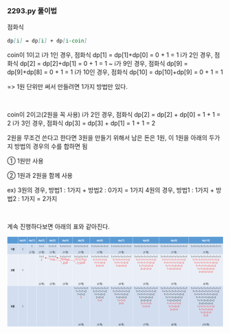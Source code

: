 ### 2293.py 풀이법

점화식

```markdown
dp[i] = dp[i] + dp[i-coin]
```

coin이 1이고 i가 1인 경우, 점화식 dp[1] = dp[1]+dp[0] = 0 + 1 = 1
					   i가 2인 경우, 점화식 dp[2] = dp[2]+dp[1] = 0 + 1 = 1
																~
					   i가 9인 경우, 점화식 dp[9] = dp[9]+dp[8] = 0 + 1 = 1
					   i가 10인 경우, 점화식 dp[10] = dp[10]+dp[9] = 0 + 1 = 1

=> 1원 단위만 써서 만들려면 1가지 방법만 있다.

</br>

coin이 2이고(2원을 꼭 사용) i가 2인 경우, 점화식 dp[2] = dp[2] + dp[0] = 1 + 1 = 2
					   						  i가 3인 경우, 점화식 dp[3] = dp[3] + dp[1] = 1 + 1 = 2   

2원을 무조건 쓴다고 한다면 3원을 만들기 위해서 남은 돈은 1원, 이 1원을 아래의 두가지 방법의 경우의 수를 합하면 됨

①  1원만 사용

②  1원과 2원을 함께 사용

ex) 3원의 경우, 방법1 : 1가지 + 방법2 : 0가지 = 1가지 
      4원의 경우, 방법1 : 1가지 + 방법2 : 1가지 = 2가지 

</br>

계속 진행하다보면 아래의 표와 같아진다.

![2293_img](../img/2293_img.png)
			

